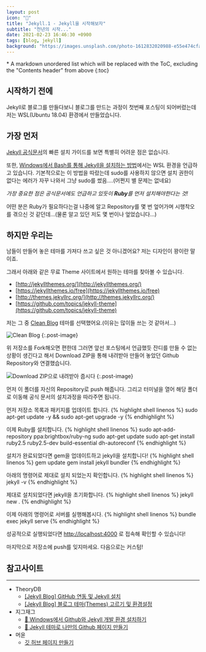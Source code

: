 ```yaml
---
layout: post
icon: "🎢"
title: "Jekyll.1 - Jekyll을 시작해보자"
subtitle: "천년의 시작..."
date: 2021-02-23 16:46:30 +0900
tags: [blog, jekyll]
background: "https://images.unsplash.com/photo-1612832020988-e55e474cfa21?ixid=MXwxMjA3fDF8MHxwaG90by1wYWdlfHx8fGVufDB8fHw%3D&ixlib=rb-1.2.1&auto=format&fit=crop&w=1350&q=80"
---
```


<div class="post-nav" markdown=1>
* A markdown unordered list which will be replaced with the ToC, excluding the "Contents header" from above
{:toc}
</div>

## 시작하기 전에

Jekyll로 블로그를 만들다보니 블로그를 만드는 과정이 첫번째 포스팅이 되어버렸는데 저는 WSL(Ubuntu 18.04) 환경에서 만들었습니다.

## 가장 먼저

[Jekyll 공식문서](https://jekyllrb-ko.github.io/docs/)의 빠른 설치 가이드를 보면 특별히 어려운 점은 없습니다.

또한, [Windows에서 Bash를 통해 Jekyll을 설치하는 방법](https://jekyllrb-ko.github.io/docs/installation/windows/)에서는 WSL 환경을 언급하고 있습니다. 기본적으로는 이 방법을 따랐는데 sudo를 사용하지 않으면 설치 권한이 없다는 에러가 자꾸 나와서 그냥 sudo를 썼음....(어쩐지 별 문제는 없네요)

_가장 중요한 점은 공식문서에도 언급하고 있듯이 **Ruby**를 먼저 설치해야한다는 것!_

어떤 분은 Ruby가 필요하다는걸 나중에 알고 Repository를 몇 번 엎어가며 시행착오를 겪으신 것 같던데...(물론 알고 있던 저도 몇 번이나 엎었습니다...)

## 하지만 우리는

남들이 만들어 놓은 테마를 가져다 쓰고 싶은 것 아니겠어요? 저는 디자인이 꽝이란 말이죠.

그래서 아래와 같은 무료 Theme 사이트에서 원하는 테마를 찾아볼 수 있습니다.
- [http://jekyllthemes.org/](http://jekyllthemes.org/)
- [https://jekyllthemes.io/free](https://jekyllthemes.io/free)
- [http://themes.jekyllrc.org/](http://themes.jekyllrc.org/)
- [https://github.com/topics/jekyll-theme](https://github.com/topics/jekyll-theme)

저는 그 중 [Clean Blog](https://github.com/StartBootstrap/startbootstrap-clean-blog-jekyll) 테마를 선택했어요.(이유는 많이들 쓰는 것 같아서...)

![Clean Blog]({{site.url}}/img/posts/2021-02-23-jekyll-1/01.png "Clean Blog")
{:.post-image}

위 저장소를 Fork해오면 편한데 그러면 앞선 포스팅에서 언급했듯 잔디를 만들 수 없는 상황이 생긴다고 해서 Download ZIP을 통해 내려받아 만들어 놓았던 Github Repository와 연결했습니다.

![Download ZIP으로 내려받아 줍시다]({{site.url}}/img/posts/2021-02-23-jekyll-1/02.png "Download ZIP으로 내려받아 줍시다")
{:.post-image}

먼저 이 폴더를 자신의 Repository로 push 해줍니다.
그리고 터미널을 열어 해당 폴더로 이동해 공식 문서의 설치과정을 따라주면 됩니다.

먼저 저장소 목록과 패키지를 업데이트 합니다.
{% highlight shell linenos %}
sudo apt-get update -y && sudo apt-get upgrade -y
{% endhighlight %}

이제 Ruby를 설치합니다.
{% highlight shell linenos %}
sudo apt-add-repository ppa:brightbox/ruby-ng
sudo apt-get update
sudo apt-get install ruby2.5 ruby2.5-dev build-essential dh-autoreconf
{% endhighlight %}

설치가 완료되었다면 gem을 업데이트하고 jekyll을 설치합니다!
{% highlight shell linenos %}
gem update
gem install jekyll bundler
{% endhighlight %}

아래의 명령어로 제대로 설치 되었는지 확인합니다.
{% highlight shell linenos %}
jekyll -v
{% endhighlight %}

제대로 설치되었다면 jekyll을 초기화합니다.
{% highlight shell linenos %}
jekyll new .
{% endhighlight %}

이제 아래의 명령어로 서버를 실행해봅시다.
{% highlight shell linenos %}
bundle exec jekyll serve
{% endhighlight %}

성공적으로 실행되었다면 [http://localhost:4000]( http://localhost:4000) 로 접속해 확인할 수 있습니다!

마지막으로 저장소에 push를 잊지마세요.
다음으로는 커스텀!

## 참고사이트
---
- TheoryDB
  - [[Jekyll Blog] GitHub 연동 및 Jekyll 설치](https://theorydb.github.io/envops/2019/05/03/envops-blog-github-pages-jekyll/)
  - [[Jekyll Blog] 블로그 테마(Themes) 고르기 및 환경설정](https://theorydb.github.io/envops/2019/05/02/envops-blog-theme/)
- 지그재그
  - [💎 Windows에서 Github와 Jekyll 개발 환경 설치하기](https://wormwlrm.github.io/2018/07/13/How-to-set-Github-and-Jekyll-environment-on-Windows.html)
  - [📯 Jekyll 테마로 나만의 Github 페이지 만들기](https://wormwlrm.github.io/2018/07/09/How-to-clone-Jekyll-theme-without-downloading-Jekyll.html)
- 머윤
  - [깃 허브 페이지 만들기](https://yoon6.github.io/posts/make-github-pages/)